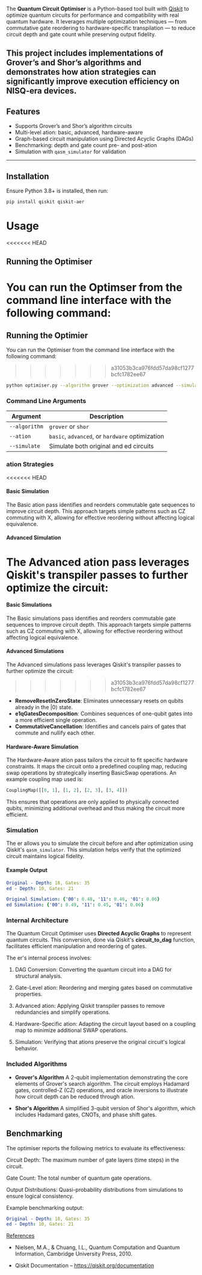 
The **Quantum Circuit Optimiser** is a Python-based tool built with [Qiskit](https://qiskit.org/) to optimize quantum circuits for performance and compatibility with real quantum hardware. It leverages multiple optimization techniques — from commutative gate reordering to hardware-specific transpilation — to reduce circuit depth and gate count while preserving output fidelity.

This project includes implementations of **Grover’s** and **Shor’s** algorithms and demonstrates how ation strategies can significantly improve execution efficiency on NISQ-era devices.
---
##  Features

-  Supports Grover’s and Shor’s algorithm circuits  
-  Multi-level ation: basic, advanced, hardware-aware  
-  Graph-based circuit manipulation using Directed Acyclic Graphs (DAGs)  
-  Benchmarking: depth and gate count pre- and post-ation  
-  Simulation with `qasm_simulator` for validation  

---

##  Installation

Ensure Python 3.8+ is installed, then run:

```bash
pip install qiskit qiskit-aer
```
# Usage

<<<<<<< HEAD
## Running the Optimiser

You can run the Optimser from the command line interface with the following command:
=======
## Running the Optimier

You can run the Optimiser from the command line interface with the following command:
>>>>>>> a31053b3ca976fdd57da98cf1277bcfc1782ee67

```bash
python optimiser.py --algorithm grover --optimization advanced --simulate
```
### Command Line Arguments

| Argument         | Description                                                  |
|------------------|--------------------------------------------------------------|
| `--algorithm`    | `grover` or `shor` |
| `--ation` | `basic`, `advanced`, or `hardware` optimization                     |
| `--simulate`     | Simulate both original and ed circuits                       |


### ation Strategies

<<<<<<< HEAD
####  Basic Simulation
The Basic ation pass identifies and reorders commutable gate sequences to improve circuit depth. This approach targets simple patterns such as CZ commuting with X, allowing for effective reordering without affecting logical equivalence.

#### Advanced Simulation
The Advanced ation pass leverages Qiskit's transpiler passes to further optimize the circuit:
=======
####  Basic Simulations
The Basic simulations pass identifies and reorders commutable gate sequences to improve circuit depth. This approach targets simple patterns such as CZ commuting with X, allowing for effective reordering without affecting logical equivalence.

#### Advanced Simulations
The Advanced simulations pass leverages Qiskit's transpiler passes to further optimize the circuit:
>>>>>>> a31053b3ca976fdd57da98cf1277bcfc1782ee67

- **RemoveResetInZeroState**: Eliminates unnecessary resets on qubits already in the |0⟩ state.
- **e1qGatesDecomposition**: Combines sequences of one-qubit gates into a more efficient single operation.
- **CommutativeCancellation**: Identifies and cancels pairs of gates that commute and nullify each other.

####  Hardware-Aware Simulation
The Hardware-Aware ation pass tailors the circuit to fit specific hardware constraints. It maps the circuit onto a predefined coupling map, reducing swap operations by strategically inserting BasicSwap operations. An example coupling map used is:

```python
CouplingMap([[0, 1], [1, 2], [2, 3], [3, 4]])
```
This ensures that operations are only applied to physically connected qubits, minimizing additional overhead and thus making the circuit more efficient.

### Simulation
The er allows you to simulate the circuit before and after optimization using Qiskit's `qasm_simulator`. This simulation helps verify that the optimized circuit maintains logical fidelity.

#### Example Output
```yaml
Original - Depth: 18, Gates: 35
ed - Depth: 10, Gates: 21

Original Simulation: {'00': 0.48, '11': 0.46, '01': 0.06}
ed Simulation: {'00': 0.49, '11': 0.45, '01': 0.06}
```
### Internal Architecture

The Quantum Circuit Optimiser uses **Directed Acyclic Graphs**  to represent quantum circuits. This conversion, done via Qiskit's **circuit_to_dag** function, facilitates efficient manipulation and reordering of gates.

The er's internal process involves:

1. DAG Conversion: Converting the quantum circuit into a DAG for structural analysis.

2. Gate-Level ation: Reordering and merging gates based on commutative properties.

3. Advanced ation: Applying Qiskit transpiler passes to remove redundancies and simplify operations.

4. Hardware-Specific ation: Adapting the circuit layout based on a coupling map to minimize additional SWAP operations.

5. Simulation: Verifying that ations preserve the original circuit's logical behavior.

### Included Algorithms
* **Grover's Algorithm** A 2-qubit implementation demonstrating the core elements of Grover's search algorithm. The circuit employs Hadamard gates, controlled-Z (CZ) operations, and oracle inversions to illustrate how circuit depth can be reduced through ation.

* **Shor's Algorithm** 
A simplified 3-qubit version of Shor's algorithm, which includes Hadamard gates, CNOTs, and phase shift gates. 

Benchmarking
---
The optimiser reports the following metrics to evaluate its effectiveness:

Circuit Depth: The maximum number of gate layers (time steps) in the circuit.

Gate Count: The total number of quantum gate operations.

Output Distributions: Quasi-probability distributions from simulations to ensure logical consistency.

Example benchmarking output:
```yaml
Original - Depth: 18, Gates: 35
ed - Depth: 10, Gates: 21
```

<ins>References</ins>

* Nielsen, M.A., & Chuang, I.L., Quantum Computation and Quantum Information, Cambridge University Press, 2010.

* Qiskit Documentation – https://qiskit.org/documentation

